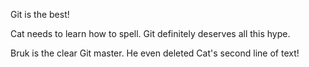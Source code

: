 Git is the best! 

Cat needs to learn how to spell.
Git definitely deserves all this hype.

Bruk is the clear Git master. He even deleted Cat's second line of text!